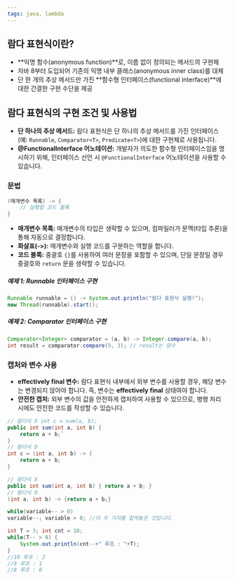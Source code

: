 ```yaml
---
tags: java, lambda
---
```

##  람다 표현식이란?
- **익명 함수(anonymous function)**로, 이름 없이 정의되는 메서드의 구현체
- 자바 8부터 도입되어 기존의 익명 내부 클래스(anonymous inner class)를 대체
- 단 한 개의 추상 메서드만 가진 **함수형 인터페이스(functional interface)**에 대한 간결한 구현 수단을 제공

## 람다 표현식의 구현 조건 및 사용법
- **단 하나의 추상 메서드:** 람다 표현식은 단 하나의 추상 메서드를 가진 인터페이스(예: `Runnable`, `Comparator<T>`, `Predicate<T>`)에 대한 구현체로 사용됩니다.
- **@FunctionalInterface 어노테이션:** 개발자가 의도한 함수형 인터페이스임을 명시하기 위해, 인터페이스 선언 시 `@FunctionalInterface` 어노테이션을 사용할 수 있습니다.

### 문법
```java
(매개변수 목록) -> { 
    // 실행할 코드 블록 
}
```
- **매개변수 목록:** 매개변수의 타입은 생략할 수 있으며, 컴파일러가 문맥(타입 추론)을 통해 자동으로 결정합니다.
- **화살표(->):** 매개변수와 실행 코드를 구분하는 역할을 합니다.
- **코드 블록:** 중괄호 `{}`를 사용하여 여러 문장을 포함할 수 있으며, 단일 문장일 경우 중괄호와 `return` 문을 생략할 수 있습니다.

##### 예제 1: Runnable 인터페이스 구현
```java
Runnable runnable = () -> System.out.println("람다 표현식 실행!");
new Thread(runnable).start();
```
##### 예제 2: Comparator 인터페이스 구현
```java
Comparator<Integer> comparator = (a, b) -> Integer.compare(a, b);
int result = comparator.compare(5, 3); // result는 양수
```

### 캡처와 변수 사용
- **effectively final 변수:** 람다 표현식 내부에서 외부 변수를 사용할 경우, 해당 변수는 변경되지 않아야 합니다. 즉, 변수는 **effectively final** 상태여야 합니다.
- **안전한 캡처:** 외부 변수의 값을 안전하게 캡처하여 사용할 수 있으므로, 병행 처리 시에도 안전한 코드를 작성할 수 있습니다.

``` java
// 람다식 X int c = sum(a, b);
public int sum(int a, int b) { 
	return a + b;`
}
// 람다식 O 
int c = (int a, int b) -> {
	return a + b;
}

// 람다식 X
public int sum(int a, int b) { return a + b; } 
// 람다식 O 
(int a, int b) -> {return a + b;} 

while(variable-- > 0)
variable--; variable > 0; //이 두 가지를 합쳐놓은 것입니다.

int T = 3; int cnt = 10;
while(T-- > 0) {
	System.out.println(cnt--+" 루프 : "+T); 
} 
//10 루프 : 2
//9 루프 : 1 
//8 루프 : 0
```
